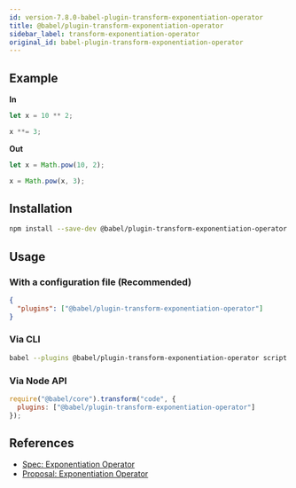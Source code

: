 ```yaml
---
id: version-7.8.0-babel-plugin-transform-exponentiation-operator
title: @babel/plugin-transform-exponentiation-operator
sidebar_label: transform-exponentiation-operator
original_id: babel-plugin-transform-exponentiation-operator
---
```


## Example

**In**

```javascript
let x = 10 ** 2;

x **= 3;
```

**Out**

```javascript
let x = Math.pow(10, 2);

x = Math.pow(x, 3);
```

## Installation

```sh
npm install --save-dev @babel/plugin-transform-exponentiation-operator
```

## Usage

### With a configuration file (Recommended)

```json
{
  "plugins": ["@babel/plugin-transform-exponentiation-operator"]
}
```

### Via CLI

```sh
babel --plugins @babel/plugin-transform-exponentiation-operator script.js
```

### Via Node API

```javascript
require("@babel/core").transform("code", {
  plugins: ["@babel/plugin-transform-exponentiation-operator"]
});
```

## References

* [Spec: Exponentiation Operator](https://tc39.github.io/ecma262/#sec-exp-operator)
* [Proposal: Exponentiation Operator](https://github.com/rwaldron/exponentiation-operator)

